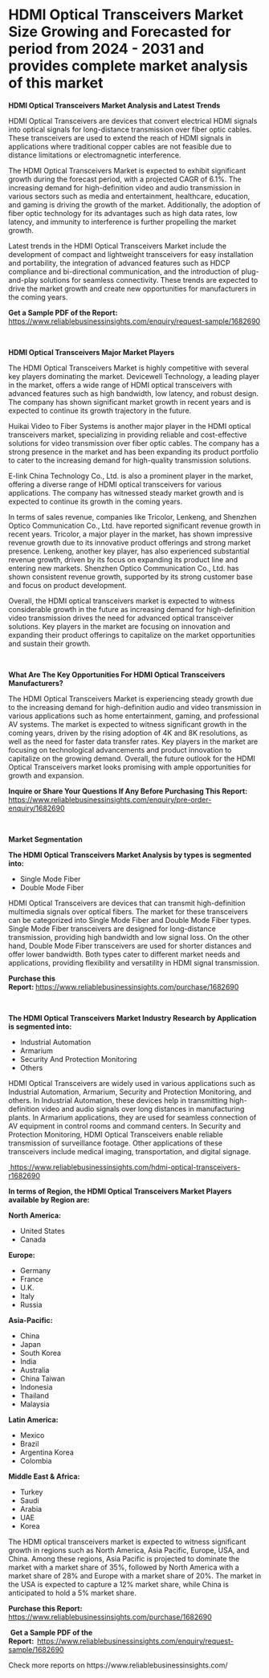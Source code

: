 <p><h1>HDMI Optical Transceivers Market Size Growing and Forecasted for period from 2024 - 2031 and provides complete market analysis of this market</h1></p><p><strong>HDMI Optical Transceivers Market Analysis and Latest Trends</strong></p>
<p><p>HDMI Optical Transceivers are devices that convert electrical HDMI signals into optical signals for long-distance transmission over fiber optic cables. These transceivers are used to extend the reach of HDMI signals in applications where traditional copper cables are not feasible due to distance limitations or electromagnetic interference.</p><p>The HDMI Optical Transceivers Market is expected to exhibit significant growth during the forecast period, with a projected CAGR of 6.1%. The increasing demand for high-definition video and audio transmission in various sectors such as media and entertainment, healthcare, education, and gaming is driving the growth of the market. Additionally, the adoption of fiber optic technology for its advantages such as high data rates, low latency, and immunity to interference is further propelling the market growth.</p><p>Latest trends in the HDMI Optical Transceivers Market include the development of compact and lightweight transceivers for easy installation and portability, the integration of advanced features such as HDCP compliance and bi-directional communication, and the introduction of plug-and-play solutions for seamless connectivity. These trends are expected to drive the market growth and create new opportunities for manufacturers in the coming years.</p></p>
<p><strong>Get a Sample PDF of the Report:&nbsp;</strong> <a href="https://www.reliablebusinessinsights.com/enquiry/request-sample/1682690">https://www.reliablebusinessinsights.com/enquiry/request-sample/1682690</a></p>
<p>&nbsp;</p>
<p><strong>HDMI Optical Transceivers Major Market Players</strong></p>
<p><p>The HDMI Optical Transceivers Market is highly competitive with several key players dominating the market. Devicewell Technology, a leading player in the market, offers a wide range of HDMI optical transceivers with advanced features such as high bandwidth, low latency, and robust design. The company has shown significant market growth in recent years and is expected to continue its growth trajectory in the future.</p><p>Huikai Video to Fiber Systems is another major player in the HDMI optical transceivers market, specializing in providing reliable and cost-effective solutions for video transmission over fiber optic cables. The company has a strong presence in the market and has been expanding its product portfolio to cater to the increasing demand for high-quality transmission solutions.</p><p>E-link China Technology Co., Ltd. is also a prominent player in the market, offering a diverse range of HDMI optical transceivers for various applications. The company has witnessed steady market growth and is expected to continue its growth in the coming years. </p><p>In terms of sales revenue, companies like Tricolor, Lenkeng, and Shenzhen Optico Communication Co., Ltd. have reported significant revenue growth in recent years. Tricolor, a major player in the market, has shown impressive revenue growth due to its innovative product offerings and strong market presence. Lenkeng, another key player, has also experienced substantial revenue growth, driven by its focus on expanding its product line and entering new markets. Shenzhen Optico Communication Co., Ltd. has shown consistent revenue growth, supported by its strong customer base and focus on product development.</p><p>Overall, the HDMI optical transceivers market is expected to witness considerable growth in the future as increasing demand for high-definition video transmission drives the need for advanced optical transceiver solutions. Key players in the market are focusing on innovation and expanding their product offerings to capitalize on the market opportunities and sustain their growth.</p></p>
<p>&nbsp;</p>
<p><strong>What Are The Key Opportunities For HDMI Optical Transceivers Manufacturers?</strong></p>
<p><p>The HDMI Optical Transceivers Market is experiencing steady growth due to the increasing demand for high-definition audio and video transmission in various applications such as home entertainment, gaming, and professional AV systems. The market is expected to witness significant growth in the coming years, driven by the rising adoption of 4K and 8K resolutions, as well as the need for faster data transfer rates. Key players in the market are focusing on technological advancements and product innovation to capitalize on the growing demand. Overall, the future outlook for the HDMI Optical Transceivers market looks promising with ample opportunities for growth and expansion.</p></p>
<p><strong>Inquire or Share Your Questions If Any Before Purchasing This Report:</strong> <a href="https://www.reliablebusinessinsights.com/enquiry/pre-order-enquiry/1682690">https://www.reliablebusinessinsights.com/enquiry/pre-order-enquiry/1682690</a></p>
<p>&nbsp;</p>
<p><strong>Market Segmentation</strong></p>
<p><strong>The HDMI Optical Transceivers Market Analysis by types is segmented into:</strong></p>
<p><ul><li>Single Mode Fiber</li><li>Double Mode Fiber</li></ul></p>
<p><p>HDMI Optical Transceivers are devices that can transmit high-definition multimedia signals over optical fibers. The market for these transceivers can be categorized into Single Mode Fiber and Double Mode Fiber types. Single Mode Fiber transceivers are designed for long-distance transmission, providing high bandwidth and low signal loss. On the other hand, Double Mode Fiber transceivers are used for shorter distances and offer lower bandwidth. Both types cater to different market needs and applications, providing flexibility and versatility in HDMI signal transmission.</p></p>
<p><strong>Purchase this Report:&nbsp;</strong><a href="https://www.reliablebusinessinsights.com/purchase/1682690">https://www.reliablebusinessinsights.com/purchase/1682690</a></p>
<p>&nbsp;</p>
<p><strong>The HDMI Optical Transceivers Market Industry Research by Application is segmented into:</strong></p>
<p><ul><li>Industrial Automation</li><li>Armarium</li><li>Security And Protection Monitoring</li><li>Others</li></ul></p>
<p><p>HDMI Optical Transceivers are widely used in various applications such as Industrial Automation, Armarium, Security and Protection Monitoring, and others. In Industrial Automation, these devices help in transmitting high-definition video and audio signals over long distances in manufacturing plants. In Armarium applications, they are used for seamless connection of AV equipment in control rooms and command centers. In Security and Protection Monitoring, HDMI Optical Transceivers enable reliable transmission of surveillance footage. Other applications of these transceivers include medical imaging, transportation, and digital signage.</p></p>
<p><a href="https://www.reliablebusinessinsights.com/hdmi-optical-transceivers-r1682690">&nbsp;https://www.reliablebusinessinsights.com/hdmi-optical-transceivers-r1682690</a></p>
<p><strong>In terms of Region, the HDMI Optical Transceivers Market Players available by Region are:</strong></p>
<p>
    <p> <strong> North America: </strong>
        <ul>
            <li>United States</li>
            <li>Canada</li>
        </ul>
        </p> 
    <p> <strong> Europe: </strong>
        <ul>
            <li>Germany</li>
            <li>France</li>
            <li>U.K.</li>
            <li>Italy</li>
            <li>Russia</li>
        </ul>
        </p> 
    <p> <strong> Asia-Pacific: </strong>
        <ul>
            <li>China</li>
            <li>Japan</li>
            <li>South Korea</li>
            <li>India</li>
            <li>Australia</li>
            <li>China Taiwan</li>
            <li>Indonesia</li>
            <li>Thailand</li>
            <li>Malaysia</li>
        </ul>
        </p> 
    <p> <strong> Latin America: </strong>
        <ul>
            <li>Mexico</li>
            <li>Brazil</li>
            <li>Argentina Korea</li>
            <li>Colombia</li>
        </ul>
        </p> 
    <p> <strong> Middle East & Africa: </strong>
        <ul>
            <li>Turkey</li>
            <li>Saudi</li>
            <li>Arabia</li>
            <li>UAE</li>
            <li>Korea</li>
        </ul>
    </p>
    </p>
<p><p>The HDMI optical transceivers market is expected to witness significant growth in regions such as North America, Asia Pacific, Europe, USA, and China. Among these regions, Asia Pacific is projected to dominate the market with a market share of 35%, followed by North America with a market share of 28% and Europe with a market share of 20%. The market in the USA is expected to capture a 12% market share, while China is anticipated to hold a 5% market share.</p></p>
<p><strong>Purchase this Report: </strong><a href="https://www.reliablebusinessinsights.com/purchase/1682690">https://www.reliablebusinessinsights.com/purchase/1682690</a></p>
<p>&nbsp;<strong>Get a Sample PDF of the Report:&nbsp;&nbsp;</strong><a href="https://www.reliablebusinessinsights.com/enquiry/request-sample/1682690">https://www.reliablebusinessinsights.com/enquiry/request-sample/1682690</a></p>
<p><strong></strong></p>
<p>Check more reports on https://www.reliablebusinessinsights.com/</p>